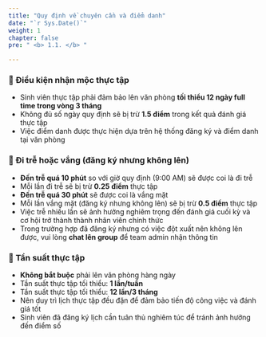 ```yaml
---
title: "Quy định về chuyên cần và điểm danh"
date: "`r Sys.Date()`"
weight: 1
chapter: false
pre: " <b> 1.1. </b> "

---
```


### 📌 Điều kiện nhận mộc thực tập
- Sinh viên thực tập phải đảm bảo lên văn phòng **tối thiểu 12 ngày full time trong vòng 3 tháng**
- Không đủ số ngày quy định sẽ bị trừ **1.5 điểm** trong kết quả đánh giá thực tập
- Việc điểm danh được thực hiện dựa trên hệ thống đăng ký và điểm danh tại văn phòng

### 📌 Đi trễ hoặc vắng (đăng ký nhưng không lên)
- **Đến trễ quá 10 phút** so với giờ quy định (9:00 AM) sẽ được coi là đi trễ
- Mỗi lần đi trễ sẽ bị trừ **0.25 điểm** thực tập
- **Đến trễ quá 30 phút** sẽ được coi là vắng mặt
- Mỗi lần vắng mặt (đăng ký nhưng không lên) sẽ bị trừ **0.5 điểm** thực tập
- Việc trễ nhiều lần sẽ ảnh hưởng nghiêm trọng đến đánh giá cuối kỳ và cơ hội trở thành thành nhân viên chính thức
- Trong trường hợp đã đăng ký nhưng có việc đột xuất nên không lên được, vui lòng **chat lên group** để team admin nhận thông tin

### 📌 Tần suất thực tập
- **Không bắt buộc** phải lên văn phòng hàng ngày
- Tần suất thực tập tối thiểu: **1 lần/tuần**
- Tần suất thực tập tối thiểu: **12 lần/3 tháng**
- Nên duy trì lịch thực tập đều đặn để đảm bảo tiến độ công việc và đánh giá tốt
- Sinh viên đã đăng ký lịch cần tuân thủ nghiêm túc để tránh ảnh hưởng đến điểm số